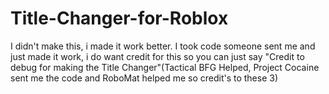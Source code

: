 # Title-Changer-for-Roblox
I didn't make this, i made it work better. I took code someone sent me and just made it work, i do want credit for this so you can just say "Credit to debug for making the Title Changer"(Tactical BFG Helped, Project Cocaine sent me the code and RoboMat helped me so credit's to these 3)
